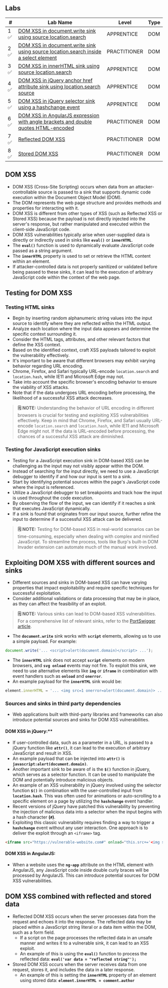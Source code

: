 
## Labs

| #   | Lab Name                                                                            | Level        | Type |
| --- | ----------------------------------------------------------------------------------- | ------------ | ---- |
| 1 ✅  | [DOM XSS in document.write sink using source location.search](DOM%20XSS%20in%20document.write%20sink%20using%20source%20location.search.md)                         | APPRENTICE   | DOM  |
| 2 ✅  | [DOM XSS in document.write sink using source location.search inside a select element](DOM%20XSS%20in%20document.write%20sink%20using%20source%20location.search%20inside%20a%20select%20element.md) | PRACTITIONER | DOM  |
| 3 ✅  | [DOM XSS in innerHTML sink using source location.search](DOM%20XSS%20in%20innerHTML%20sink%20using%20source%20location.search.md)                              | APPRENTICE   | DOM  |
| 4 ✅  | [DOM XSS in jQuery anchor href attribute sink using location.search source](DOM%20XSS%20in%20jQuery%20anchor%20href%20attribute%20sink%20using%20location.search%20source.md)           | APPRENTICE   | DOM  |
| 5 ✅  | [DOM XSS in jQuery selector sink using a hashchange event](DOM%20XSS%20in%20jQuery%20selector%20sink%20using%20a%20hashchange%20event.md)                            | APPRENTICE   | DOM  |
| 6 ✅  | [DOM XSS in AngularJS expression with angle brackets and double quotes HTML-encoded](DOM%20XSS%20in%20AngularJS%20expression%20with%20angle%20brackets%20and%20double%20quotes%20HTML-encoded.md)   | PRACTITIONER | DOM  |
| 7 ✅  | [Reflected DOM XSS](Reflected%20DOM%20XSS.md)                                                                   | PRACTITIONER | DOM  |
| 8 ✅  | [Stored DOM XSS](Stored%20DOM%20XSS.md)                                                                      | PRACTITIONER | DOM  | 


## DOM XSS

- DOM XSS (Cross-Site Scripting) occurs when data from an attacker-controllable source is passed to a sink that supports dynamic code execution within the Document Object Model (DOM).
- The DOM represents the web page structure and provides methods and properties for interacting with it.
- DOM XSS is different from other types of XSS (such as Reflected XSS or Stored XSS) because the payload is not directly injected into the server's response, but rather manipulated and executed within the client-side JavaScript code.
- DOM XSS vulnerabilities typically arise when user-supplied data is directly or indirectly used in sinks like **`eval()`** or **`innerHTML`**.
- The **`eval()`** function is used to dynamically evaluate JavaScript code passed as a string argument.
- The **`innerHTML`** property is used to set or retrieve the HTML content within an element.
- If attacker-controlled data is not properly sanitized or validated before being passed to these sinks, it can lead to the execution of arbitrary JavaScript code within the context of the web page.

## Testing for DOM XSS

### Testing HTML sinks
- Begin by inserting random alphanumeric string values into the input source to identify where they are reflected within the HTML output.
- Analyze each location where the input data appears and determine the specific context surrounding it.
- Consider the HTML tags, attributes, and other relevant factors that define the XSS context.
- Based on the identified context, craft XSS payloads tailored to exploit the vulnerability effectively.
- It's important to be aware that different browsers may exhibit varying behavior regarding URL encoding.
- Chrome, Firefox, and Safari typically URL-encode `location.search` and `location.hash`, while IE11 and Microsoft Edge may not.
- Take into account the specific browser's encoding behavior to ensure the viability of XSS attacks.
- Note that if the data undergoes URL encoding before processing, the likelihood of a successful XSS attack decreases.

> **🗒️ NOTE:** Understanding the behavior of URL encoding in different browsers is crucial for testing and exploiting XSS vulnerabilities effectively. Keep in mind that Chrome, Firefox, and Safari usually URL-encode `location.search` and `location.hash`, while IE11 and Microsoft Edge might not. If the data is URL-encoded before processing, the chances of a successful XSS attack are diminished.

### Testing for JavaScript execution sinks
- Testing for a JavaScript execution sink in DOM-based XSS can be challenging as the input may not visibly appear within the DOM.
- Instead of searching for the input directly, we need to use a JavaScript debugger to identify if and how our input is sent to a sink.
- Start by identifying potential sources within the page's JavaScript code where the input is referenced.
- Utilize a JavaScript debugger to set breakpoints and track how the input is used throughout the code execution.
- By observing the flow of the input, we can identify if it reaches a sink that executes JavaScript dynamically.
- If a sink is found that originates from our input source, further refine the input to determine if a successful XSS attack can be delivered.

> **🗒️ NOTE:** Testing for DOM-based XSS in real-world scenarios can be time-consuming, especially when dealing with complex and minified JavaScript. To streamline the process, tools like Burp's built-in DOM Invader extension can automate much of the manual work involved.

## Exploiting DOM XSS with different sources and sinks
- Different sources and sinks in DOM-based XSS can have varying properties that impact exploitability and require specific techniques for successful exploitation.
- Consider additional validations or data processing that may be in place, as they can affect the feasibility of an exploit.

> **🗒️ NOTE:** Various sinks can lead to DOM-based XSS vulnerabilities. For a comprehensive list of relevant sinks, refer to the [PortSwigger article](https://portswigger.net/web-security/cross-site-scripting/dom-based#which-sinks-can-lead-to-dom-xss-vulnerabilities).

- The **`document.write`** sink works with **`script`** elements, allowing us to use a simple payload. For example:    
```javascript
document.write('... <script>alert(document.domain)</script> ...');
```
- The **`innerHTML`** sink does not accept **`script`** elements on modern browsers, and **`svg onload`** events may not fire. To exploit this sink, we need to use alternative elements like **`img`** or **`iframe`** in combination with event handlers such as **`onload`** and **`onerror`**. 
- An example payload for the **`innerHTML`** sink would be:
```javascript
element.innerHTML = '... <img src=1 onerror=alert(document.domain)> ...';
```

### Sources and sinks in third party dependencies
- Web applications built with third-party libraries and frameworks can also introduce potential sources and sinks for DOM XSS vulnerabilities.
#### DOM XSS in jQuery:**
- If user-controlled data, such as a parameter in a URL, is passed to a jQuery function like **`attr()`**, it can lead to the execution of arbitrary JavaScript and result in XSS.
- An example payload that can be injected into **`attr()`** is **`javascript:alert(document.domain)`**.
- Another important sink to be aware of is the **`$()`** function in jQuery, which serves as a selector function. It can be used to manipulate the DOM and potentially introduce malicious objects.
- An example of an XSS vulnerability in jQuery involved using the selector function **`$()`** in combination with the user-controlled input from **`location.hash`**. This was often used for animations or auto-scrolling to a specific element on a page by utilizing the **`hashchange`** event handler.
- Recent versions of jQuery have patched this vulnerability by preventing the injection of malicious data into a selector when the input begins with a hash character **(`#`)**.
- Exploiting this classic vulnerability requires finding a way to trigger a **`hashchange`** event without any user interaction. One approach is to deliver the exploit through an `<iframe>` tag.
```html
<iframe src="https://vulnerable-website.com#" onload="this.src+='<img src=1 onerror=alert(1)>'">
```

#### DOM XSS in AngularJS:
- When a website uses the **`ng-app`** attribute on the HTML element with AngularJS, any JavaScript code inside double curly braces will be processed by AngularJS. This can introduce potential sources for DOM XSS vulnerabilities.

## DOM XSS combined with reflected and stored data
- Reflected DOM XSS occurs when the server processes data from the request and echoes it into the response. The reflected data may be placed within a JavaScript string literal or a data item within the DOM, such as a form field.
    - If a script on the page processes the reflected data in an unsafe manner and writes it to a vulnerable sink, it can lead to an XSS exploit.
    - An example of this is using the **`eval()`** function to process the reflected data: **`eval('var data = "reflected string"');`**
- Stored DOM XSS occurs when the server receives data from one request, stores it, and includes the data in a later response.  
    - An example of this is setting the **`innerHTML`** property of an element using stored data: **`element.innerHTML = comment.author`**